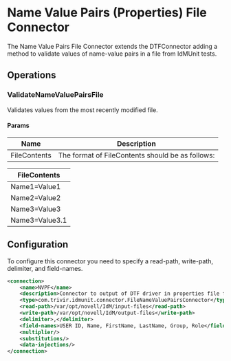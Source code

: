 # Name Value Pairs (Properties) File Connector

The Name Value Pairs File Connector extends the DTFConnector adding a method to validate values of name-value pairs in a file from IdMUnit tests.

## Operations

### ValidateNameValuePairsFile

Validates values from the most recently modified file.

#### Params

| Name         | Description                                      |
| ------------ | ------------------------------------------------ |
| FileContents | The format of FileContents should be as follows: |

| FileContents   |
| -------------- |
| Name1=Value1   |
| Name2=Value2   |
| Name3=Value3   |
| Name3=Value3.1 |

## Configuration

To configure this connector you need to specify a read-path, write-path, delimiter, and field-names.

```xml
<connection>
    <name>NVPF</name>
    <description>Connector to output of DTF driver in properties file format</description>
    <type>com.trivir.idmunit.connector.FileNameValuePairsConnector</type>
    <read-path>/var/opt/novell/IdM/input-files</read-path>
    <write-path>/var/opt/novell/IdM/output-files</write-path>
    <delimiter>,</delimiter>
    <field-names>USER ID, Name, FirstName, LastName, Group, Role</field-names>
    <multiplier/>
    <substitutions/>
    <data-injections/>
</connection>
```
